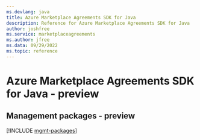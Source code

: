 ```yaml
---
ms.devlang: java
title: Azure Marketplace Agreements SDK for Java
description: Reference for Azure Marketplace Agreements SDK for Java
author: joshfree
ms.service: marketplaceagreements
ms.author: jfree
ms.data: 09/29/2022
ms.topic: reference
---
```

# Azure Marketplace Agreements SDK for Java - preview

## Management packages - preview
[!INCLUDE [mgmt-packages](marketplace-agreements-mgmt-index.md)]
